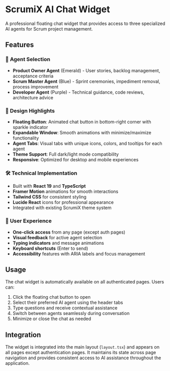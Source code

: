 # ScrumiX AI Chat Widget

A professional floating chat widget that provides access to three specialized AI agents for Scrum project management.

## Features

### 🎯 **Agent Selection**
- **Product Owner Agent** (Emerald) - User stories, backlog management, acceptance criteria
- **Scrum Master Agent** (Blue) - Sprint ceremonies, impediment removal, process improvement  
- **Developer Agent** (Purple) - Technical guidance, code reviews, architecture advice

### 🎨 **Design Highlights**
- **Floating Button**: Animated chat button in bottom-right corner with sparkle indicator
- **Expandable Window**: Smooth animations with minimize/maximize functionality
- **Agent Tabs**: Visual tabs with unique icons, colors, and tooltips for each agent
- **Theme Support**: Full dark/light mode compatibility
- **Responsive**: Optimized for desktop and mobile experiences

### 🛠 **Technical Implementation**
- Built with **React 19** and **TypeScript**
- **Framer Motion** animations for smooth interactions
- **Tailwind CSS** for consistent styling
- **Lucide React** icons for professional appearance
- Integrated with existing ScrumiX theme system

### 🎪 **User Experience**
- **One-click access** from any page (except auth pages)
- **Visual feedback** for active agent selection
- **Typing indicators** and message animations
- **Keyboard shortcuts** (Enter to send)
- **Accessibility** features with ARIA labels and focus management

## Usage

The chat widget is automatically available on all authenticated pages. Users can:

1. Click the floating chat button to open
2. Select their preferred AI agent using the header tabs
3. Type questions and receive contextual assistance
4. Switch between agents seamlessly during conversation
5. Minimize or close the chat as needed

## Integration

The widget is integrated into the main layout (`layout.tsx`) and appears on all pages except authentication pages. It maintains its state across page navigation and provides consistent access to AI assistance throughout the application.
